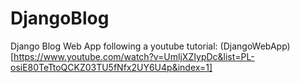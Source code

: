 # DjangoBlog

Django Blog Web App following a youtube tutorial: (DjangoWebApp)[https://www.youtube.com/watch?v=UmljXZIypDc&list=PL-osiE80TeTtoQCKZ03TU5fNfx2UY6U4p&index=1]

